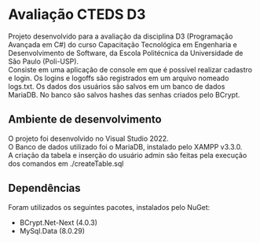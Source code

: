 # Avaliação CTEDS D3

Projeto desenvolvido para a avaliação da disciplina D3 (Programação Avançada em C#) do curso Capacitação Tecnológica em Engenharia e Desenvolvimento de Software, da Escola Politécnica da Universidade de São Paulo (Poli-USP).  
Consiste em uma aplicação de console em que é possível realizar cadastro e login. Os logins e logoffs são registrados em um arquivo nomeado logs.txt. Os dados dos usuários são salvos em um banco de dados MariaDB. No banco são salvos hashes das senhas criados pelo BCrypt.

## Ambiente de desenvolvimento

O projeto foi desenvolvido no Visual Studio 2022.  
O Banco de dados utilizado foi o MariaDB, instalado pelo XAMPP v3.3.0.  
A criação da tabela e inserção do usuário admin são feitas pela execução dos comandos em ./createTable.sql

## Dependências

Foram utilizados os seguintes pacotes, instalados pelo NuGet:

- BCrypt.Net-Next (4.0.3)
- MySql.Data (8.0.29)